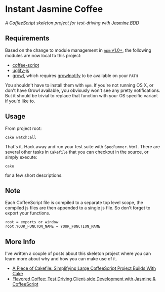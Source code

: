 # Instant Jasmine Coffee

*A [CoffeeScript](http://jashkenas.github.com/coffee-script/ "CoffeeScript") skeleton project for test-driving with [Jasmine BDD](http://pivotal.github.com/jasmine/ "Jasmine: BDD for Javascript | Jasmine")*

## Requirements
Based on the change to module management in [`npm` v1.0+](http://blog.nodejs.org/2011/03/23/npm-1-0-global-vs-local-installation/ "npm 1.0: Global vs Local installation &laquo; node blog"), the following modules are now local to this project:

* [coffee-script](https://github.com/jashkenas/coffee-script)
* [uglify-js](https://github.com/mishoo/UglifyJS)
* [growl](https://github.com/visionmedia/node-growl), which requires [growlnotify](http://growl.info/extras.php#growlnotify "Growl - Extras") to be available on your `PATH`

You shouldn't have to install them with `npm`.  If you're not running OS X, or don't have Growl available, you obviously won't see any pretty notifications.  But it should be trivial to replace that function with your OS specific variant if you'd like to.

## Usage

From project root:

    cake watch:all

That's it.  Hack away and run your test suite with `SpecRunner.html`.  There are several other tasks in `Cakefile` that you can checkout in the source, or simply execute:

    cake

for a few short descriptions.

## Note

Each CoffeeScript file is compiled to a separate top level scope, the compiled js files are then appended to a single js file. So don't forget to export your functions.

    root = exports or window
    root.YOUR_FUNCTON_NAME = YOUR_FUNCTION_NAME

## More Info

I've written a couple of posts about this skeleton project where you can learn more about why and how you can make use of it.

* [A Piece of Cakefile: Simplifying Large CoffeeScript Project Builds With Cake](http://goo.gl/IzdqI)
* [Flavored Coffee: Test Driving Client-side Development with Jasmine &amp; CoffeeScript](http://goo.gl/aeCV5 "Flavored Coffee: Test Driving Client-side Development with Jasmine &amp; CoffeeScript | Visibiz")
